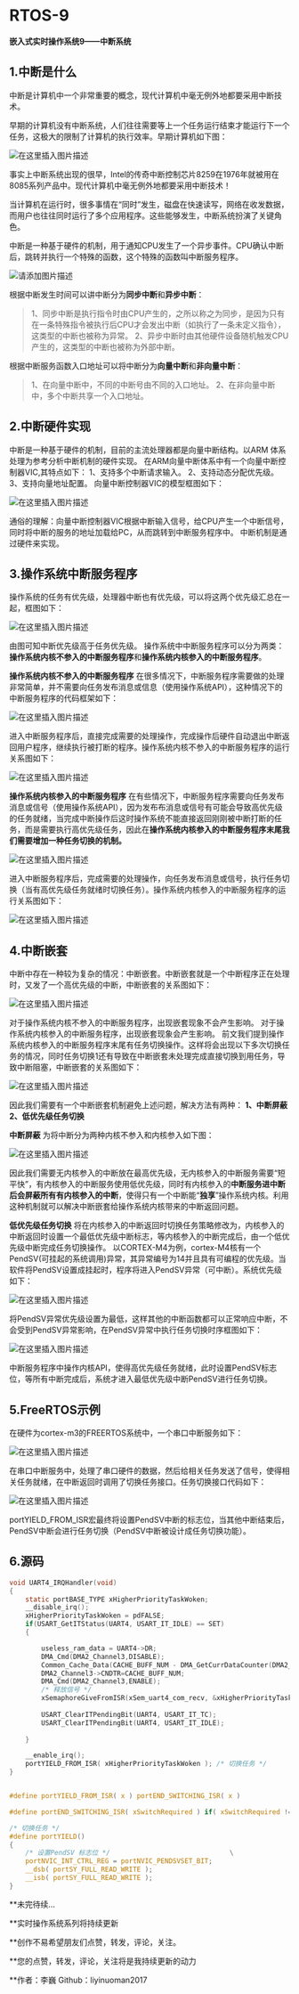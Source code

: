# RTOS-9
**嵌入式实时操作系统9——中断系统**

## 1.中断是什么

中断是计算机中一个非常重要的概念，现代计算机中毫无例外地都要采用中断技术。

早期的计算机没有中断系统，人们往往需要等上一个任务运行结束才能运行下一个任务，这极大的限制了计算机的执行效率。早期计算机如下图：

![在这里插入图片描述](https://img-blog.csdnimg.cn/6de1a7a80b074358beb88ecd0ee08686.png?x-oss-process=image/watermark,type_d3F5LXplbmhlaQ,shadow_50,text_Q1NETiBAbGl5aW51bzIwMTc=,size_20,color_FFFFFF,t_70,g_se,x_16)

事实上中断系统出现的很早，Intel的传奇中断控制芯片8259在1976年就被用在8085系列产品中。现代计算机中毫无例外地都要采用中断技术！

当计算机在运行时，很多事情在“同时”发生，磁盘在快速读写，网络在收发数据，而用户也往往同时运行了多个应用程序。这些能够发生，中断系统扮演了关键角色。

中断是一种基于硬件的机制，用于通知CPU发生了一个异步事件。CPU确认中断后，跳转并执行一个特殊的函数，这个特殊的函数叫中断服务程序。

![请添加图片描述](https://img-blog.csdnimg.cn/952302e80b104f77ba75715854effbc3.gif)

根据中断发生时间可以讲中断分为**同步中断**和**异步中断**：

> 1、同步中断是执行指令时由CPU产生的，之所以称之为同步，是因为只有在一条特殊指令被执行后CPU才会发出中断（如执行了一条未定义指令），这类型的中断也被称为异常。
> 2、异步中断时由其他硬件设备随机触发CPU产生的，这类型的中断也被称为外部中断。

根据中断服务函数入口地址可以将中断分为**向量中断**和**非向量中断**：

> 1、在向量中断中，不同的中断号由不同的入口地址。 
> 2、在非向量中断中，多个中断共享一个入口地址。

## 2.中断硬件实现

中断是一种基于硬件的机制，目前的主流处理器都是向量中断结构。以ARM 体系处理为参考分析中断机制的硬件实现。
在ARM向量中断体系中有一个向量中断控制器VIC,其特点如下：
1、支持多个中断请求输入。
2、支持动态分配优先级。
3、支持向量地址配置。
向量中断控制器VIC的模型框图如下：

![在这里插入图片描述](https://img-blog.csdnimg.cn/6df9dcfdced544c99453872561829b7e.png?x-oss-process=image/watermark,type_d3F5LXplbmhlaQ,shadow_50,text_Q1NETiBAbGl5aW51bzIwMTc=,size_19,color_FFFFFF,t_70,g_se,x_16)

通俗的理解：向量中断控制器VIC根据中断输入信号，给CPU产生一个中断信号，同时将中断的服务的地址加载给PC，从而跳转到中断服务程序中。
中断机制是通过硬件来实现。







## 3.操作系统中断服务程序

操作系统的任务有优先级，处理器中断也有优先级，可以将这两个优先级汇总在一起，框图如下：

![在这里插入图片描述](https://img-blog.csdnimg.cn/01bbaaa04032428a9c6dbb53a20f07dc.png?x-oss-process=image/watermark,type_d3F5LXplbmhlaQ,shadow_50,text_Q1NETiBAbGl5aW51bzIwMTc=,size_11,color_FFFFFF,t_70,g_se,x_16)

由图可知中断优先级高于任务优先级。
操作系统中中断服务程序可以分为两类：**操作系统内核不参入的中断服务程序**和**操作系统内核参入的中断服务程序**。

**操作系统内核不参入的中断服务程序**
在很多情况下，中断服务程序需要做的处理非常简单，并不需要向任务发布消息或信息（使用操作系统API），这种情况下的中断服务程序的代码框架如下：

![在这里插入图片描述](https://img-blog.csdnimg.cn/7e7d10b60cd04c02a126416eeacf2e3a.png)

进入中断服务程序后，直接完成需要的处理操作，完成操作后硬件自动退出中断返回用户程序，继续执行被打断的程序。操作系统内核不参入的中断服务程序的运行关系图如下：

![在这里插入图片描述](https://img-blog.csdnimg.cn/f9369edc56eb43c4b73b59769a6fc118.png?x-oss-process=image/watermark,type_d3F5LXplbmhlaQ,shadow_50,text_Q1NETiBAbGl5aW51bzIwMTc=,size_18,color_FFFFFF,t_70,g_se,x_16)


**操作系统内核参入的中断服务程序**
在有些情况下，中断服务程序需要向任务发布消息或信号（使用操作系统API），因为发布布消息或信号有可能会导致高优先级的任务就绪，当完成中断操作后这时操作系统不能直接返回刚刚被中断打断的任务，而是需要执行高优先级任务，因此在**操作系统内核参入的中断服务程序末尾我们需要增加一种任务切换的机制。**

![在这里插入图片描述](https://img-blog.csdnimg.cn/e288bde40297412cacb427d16f19ba31.png?x-oss-process=image/watermark,type_d3F5LXplbmhlaQ,shadow_50,text_Q1NETiBAbGl5aW51bzIwMTc=,size_17,color_FFFFFF,t_70,g_se,x_16)

进入中断服务程序后，完成需要的处理操作，向任务发布消息或信号，执行任务切换（当有高优先级任务就绪时切换任务）。操作系统内核参入的中断服务程序的运行关系图如下：

![在这里插入图片描述](https://img-blog.csdnimg.cn/8d25fa5af8404303b0384aa757a97622.png?x-oss-process=image/watermark,type_d3F5LXplbmhlaQ,shadow_50,text_Q1NETiBAbGl5aW51bzIwMTc=,size_19,color_FFFFFF,t_70,g_se,x_16)



## 4.中断嵌套

中断中存在一种较为复杂的情况：中断嵌套。中断嵌套就是一个中断程序正在处理时，又发了一个高优先级的中断，中断嵌套的关系图如下：

![在这里插入图片描述](https://img-blog.csdnimg.cn/b4d4443dca234f889c8d461c8d739ffc.png?x-oss-process=image/watermark,type_d3F5LXplbmhlaQ,shadow_50,text_Q1NETiBAbGl5aW51bzIwMTc=,size_20,color_FFFFFF,t_70,g_se,x_16)

对于操作系统内核不参入的中断服务程序，出现嵌套现象不会产生影响。
对于操作系统内核参入的中断服务程序，出现嵌套现象会产生影响。
前文我们提到操作系统内核参入的中断服务程序末尾有任务切换操作。这样将会出现以下多次切换任务的情况，同时任务切换1还有导致在中断嵌套未处理完成直接切换到用任务，导致中断阻塞，中断嵌套的关系图如下：

![在这里插入图片描述](https://img-blog.csdnimg.cn/2dcc9be3fe4445eb9165ce2b02762ea9.png?x-oss-process=image/watermark,type_d3F5LXplbmhlaQ,shadow_50,text_Q1NETiBAbGl5aW51bzIwMTc=,size_20,color_FFFFFF,t_70,g_se,x_16)









因此我们需要有一个中断嵌套机制避免上述问题，解决方法有两种：
**1、中断屏蔽
2、低优先级任务切换**

**中断屏蔽**
为将中断分为两种内核不参入和内核参入如下图：

![在这里插入图片描述](https://img-blog.csdnimg.cn/24fe3e548e224cdb9d47f8f591eb3ba2.png?x-oss-process=image/watermark,type_d3F5LXplbmhlaQ,shadow_50,text_Q1NETiBAbGl5aW51bzIwMTc=,size_11,color_FFFFFF,t_70,g_se,x_16)

因此我们需要无内核参入的中断放在最高优先级，无内核参入的中断服务需要“短平快”，有内核参入的中断服务使用低优先级，同时有内核参入的**中断服务进中断后会屏蔽所有有内核参入的中断**，使得只有一个中断能“**独享**”操作系统内核。利用这种机制就可以解决中断嵌套给操作系统内核带来的中断返回问题。


















**低优先级任务切换**
将在内核参入的中断返回时切换任务策略修改为，内核参入的中断返回时设置一个最低优先级中断标志，等内核参入的中断完成后，由一个低优先级中断完成任务切换操作。
以CORTEX-M4为例，cortex-M4核有一个PendSV(可挂起的系统调用)异常，其异常编号为14并且具有可编程的优先级。当软件将PendSV设置成挂起时，程序将进入PendSV异常（可中断）。系统优先级如下：

![在这里插入图片描述](https://img-blog.csdnimg.cn/81cdd476d8614a47ac2a50e312a5d723.png?x-oss-process=image/watermark,type_d3F5LXplbmhlaQ,shadow_50,text_Q1NETiBAbGl5aW51bzIwMTc=,size_11,color_FFFFFF,t_70,g_se,x_16)

将PendSV异常优先级设置为最低，这样其他的中断函数都可以正常响应中断，不会受到PendSV异常影响，在PendSV异常中执行任务切换时序框图如下：

![在这里插入图片描述](https://img-blog.csdnimg.cn/4bfa3d1291444da2a355f57b32cdde0a.png?x-oss-process=image/watermark,type_d3F5LXplbmhlaQ,shadow_50,text_Q1NETiBAbGl5aW51bzIwMTc=,size_17,color_FFFFFF,t_70,g_se,x_16)

中断服务程序中操作内核API，使得高优先级任务就绪，此时设置PendSV标志位，等所有中断完成后，系统才进入最低优先级中断PendSV进行任务切换。




## 5.FreeRTOS示例

在硬件为cortex-m3的FREERTOS系统中，一个串口中断服务如下：

![在这里插入图片描述](https://img-blog.csdnimg.cn/f2defcf323dd40249f0f36ed21a69693.png?x-oss-process=image/watermark,type_d3F5LXplbmhlaQ,shadow_50,text_Q1NETiBAbGl5aW51bzIwMTc=,size_19,color_FFFFFF,t_70,g_se,x_16)

在串口中断服务中，处理了串口硬件的数据，然后给相关任务发送了信号，使得相关任务就绪，在中断返回时调用了切换任务接口。任务切换接口代码如下：

![在这里插入图片描述](https://img-blog.csdnimg.cn/6c57b9c2b7cc47ffb9f4131791ef808d.png)

portYIELD_FROM_ISR宏最终将设置PendSV中断的标志位，当其他中断结束后，PendSV中断会进行任务切换（PendSV中断被设计成任务切换功能）。




## 6.源码

```c
void UART4_IRQHandler(void)
{
	static portBASE_TYPE xHigherPriorityTaskWoken;	
	__disable_irq();
	xHigherPriorityTaskWoken = pdFALSE;	
	if(USART_GetITStatus(UART4, USART_IT_IDLE) == SET)
	{	

		useless_ram_data = UART4->DR; 	
		DMA_Cmd(DMA2_Channel3,DISABLE);    	
		Common_Cache_Data(CACHE_BUFF_NUM - DMA_GetCurrDataCounter(DMA2_Channel3),&rs485_commnuication_frame);				
		DMA2_Channel3->CNDTR=CACHE_BUFF_NUM;			
		DMA_Cmd(DMA2_Channel3,ENABLE); 
		/* 释放信号 */
		xSemaphoreGiveFromISR(xSem_uart4_com_recv, &xHigherPriorityTaskWoken);	
		
		USART_ClearITPendingBit(UART4, USART_IT_TC);
		USART_ClearITPendingBit(UART4, USART_IT_IDLE);
		
	}

	__enable_irq();
	portYIELD_FROM_ISR( xHigherPriorityTaskWoken ); /* 切换任务 */
}


#define portYIELD_FROM_ISR( x ) portEND_SWITCHING_ISR( x )

#define portEND_SWITCHING_ISR( xSwitchRequired ) if( xSwitchRequired != pdFALSE ) portYIELD()

/* 切换任务 */
#define portYIELD() 															\
{																				\
	/* 设置PendSV 标志位 */								\
	portNVIC_INT_CTRL_REG = portNVIC_PENDSVSET_BIT;								\
	__dsb( portSY_FULL_READ_WRITE );											\
	__isb( portSY_FULL_READ_WRITE );											\
}
```
**未完待续…

**实时操作系统系列将持续更新

**创作不易希望朋友们点赞，转发，评论，关注。

**您的点赞，转发，评论，关注将是我持续更新的动力

**作者：李巍 Github：liyinuoman2017
